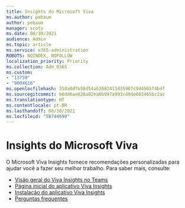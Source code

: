 ```yaml
---
title: Insights do Microsoft Viva
ms.author: pebaum
author: pebaum
manager: scotv
ms.date: 08/30/2021
audience: Admin
ms.topic: article
ms.service: o365-administration
ROBOTS: NOINDEX, NOFOLLOW
localization_priority: Priority
ms.collection: Adm_O365
ms.custom:
- "13759"
- "9004616"
ms.openlocfilehash: 350a8dfb58d54a63082411d35967c9d4965f4bdf
ms.sourcegitcommit: b6dd6ae628a02ea6b997a993c49de083465bc2ac
ms.translationtype: HT
ms.contentlocale: pt-BR
ms.lasthandoff: 08/30/2021
ms.locfileid: "58744690"
---
```

# <a name="microsoft-viva-insights"></a>Insights do Microsoft Viva

O Microsoft Viva Insights fornece recomendações personalizadas para ajudar você a fazer seu melhor trabalho. Para saber mais, consulte:

- [Visão geral do Viva Insights no Teams](https://docs.microsoft.com/insights/viva-teams-app)
- [Página inicial do aplicativo Viva Insights](https://docs.microsoft.com/insights/viva-insights-home)
- [Instalação do aplicativo Viva Insights](https://docs.microsoft.com/insights/viva-teams-app-install)
- [Perguntas frequentes](https://docs.microsoft.com/insights/viva-teams-app-faq)

